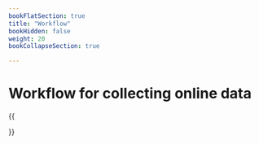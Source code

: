 ```yaml
---
bookFlatSection: true
title: "Workflow"
bookHidden: false
weight: 20
bookCollapseSection: true

---
```


# Workflow for collecting online data

{{<section>}}
